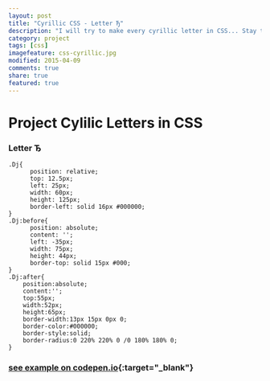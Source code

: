 ```yaml
---
layout: post
title: "Cyrillic CSS - Letter Ђ"
description: "I will try to make every cyrillic letter in CSS... Stay tuned..."
category: project
tags: [css] 
imagefeature: css-cyrillic.jpg
modified: 2015-04-09
comments: true
share: true
featured: true
---
```


# Project Cylilic Letters in CSS

### Letter Ђ
    .Dj{
          position: relative;
          top: 12.5px;
          left: 25px;
          width: 60px;
          height: 125px;
          border-left: solid 16px #000000;
    }
    .Dj:before{
          position: absolute;
          content: '';
          left: -35px;
          width: 75px;
          height: 44px;
          border-top: solid 15px #000;
    }
    .Dj:after{
        position:absolute;
        content:'';
        top:55px;
        width:52px;
        height:65px;
        border-width:13px 15px 0px 0;
        border-color:#000000;
        border-style:solid;
        border-radius:0 220% 220% 0 /0 180% 180% 0;
    }
    
### [see example on codepen.io](http://codepen.io/MilosRujevic/pen/myYRYx){:target="_blank"}